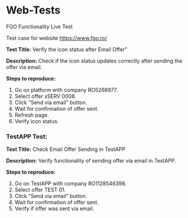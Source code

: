 # Web-Tests
FGO Functionality Live Test

Test case for website https://www.fgo.ro/

**Test Title:** Verify the icon status after Email Offer"

**Description:** Check if the icon status updates correctly after sending the offer via email.

**Steps to reproduce:**
1. Go on platform with company RO5268977.
2. Select offer xSERV 0008.
3. Click "Send via email" button.
4. Wait for confirmation of offer sent.
5. Refresh page.
6. Verify icon status.

### TestAPP Test:

**Test Title:** Check Email Offer Sending in TestAPP

**Description:** Verify functionality of sending offer via email in TestAPP.

**Steps to reproduce:**
1. Go on TestAPP with company RO1128546398.
2. Select offer TEST 01.
3. Click "Send via email" button.
4. Wait for confirmation of offer sent.
5. Verify if offer was sent via email.
